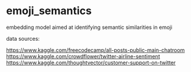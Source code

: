 # emoji_semantics
embedding model aimed at identifying semantic similarities in emoji

data sources:

https://www.kaggle.com/freecodecamp/all-posts-public-main-chatroom
https://www.kaggle.com/crowdflower/twitter-airline-sentiment
https://www.kaggle.com/thoughtvector/customer-support-on-twitter
